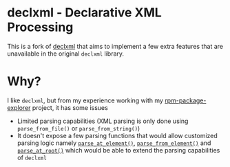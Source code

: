 # declxml - Declarative XML Processing

This is a fork of [declxml](https://github.com/gatkin/declxml) that aims to implement a few extra features that are unavailable in the original `declxml` library.

# Why?
I like `declxml`, but from my experience working with my [rpm-package-explorer](https://github.com/chong601/rpm-package-explorer) project, it has some issues
- Limited parsing capabilities (XML parsing is only done using `parse_from_file()` or `parse_from_string()`)
- It doesn't expose a few parsing functions that would allow customized parsing logic namely [`parse_at_element()`](https://github.com/gatkin/declxml/blob/8cc2ff2fa813aa9d4c27d1964fe7d865029a1298/declxml.py#L213), [`parse_from_element()`](https://github.com/gatkin/declxml/blob/8cc2ff2fa813aa9d4c27d1964fe7d865029a1298/declxml.py#L222) and [`parse_at_root()`](https://github.com/gatkin/declxml/blob/8cc2ff2fa813aa9d4c27d1964fe7d865029a1298/declxml.py#L254) which would be able to extend the parsing capabilities of `declxml`
